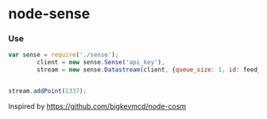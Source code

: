 # node-sense

### Use

```javascript
var sense = require('./sense');
        client = new sense.Sense('api_key'),
        stream = new sense.Datastream(client, {queue_size: 1, id: feed_id});


stream.addPoint(1337);
```

Inspired by https://github.com/bigkevmcd/node-cosm
